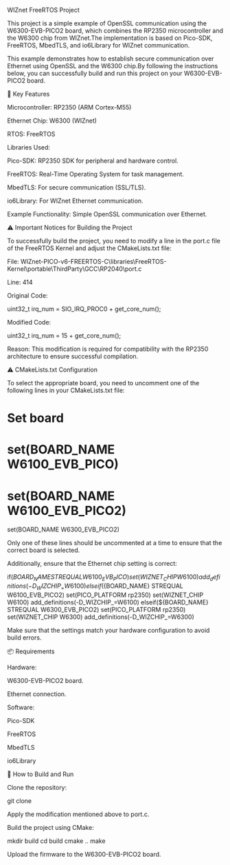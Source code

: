WIZnet FreeRTOS Project

This project is a simple example of OpenSSL communication using the W6300-EVB-PICO2 board, which combines the RP2350 microcontroller and the W6300 chip from WIZnet.The implementation is based on Pico-SDK, FreeRTOS, MbedTLS, and io6Library for WIZnet communication.

This example demonstrates how to establish secure communication over Ethernet using OpenSSL and the W6300 chip.By following the instructions below, you can successfully build and run this project on your W6300-EVB-PICO2 board.

📌 Key Features

Microcontroller: RP2350 (ARM Cortex-M55)

Ethernet Chip: W6300 (WIZnet)

RTOS: FreeRTOS

Libraries Used:

Pico-SDK: RP2350 SDK for peripheral and hardware control.

FreeRTOS: Real-Time Operating System for task management.

MbedTLS: For secure communication (SSL/TLS).

io6Library: For WIZnet Ethernet communication.

Example Functionality: Simple OpenSSL communication over Ethernet.

⚠️ Important Notices for Building the Project

To successfully build the project, you need to modify a line in the port.c file of the FreeRTOS Kernel and adjust the CMakeLists.txt file:

File: WIZnet-PICO-v6-FREERTOS-C\libraries\FreeRTOS-Kernel\portable\ThirdParty\GCC\RP2040\port.c

Line: 414

Original Code:

uint32_t irq_num = SIO_IRQ_PROC0 + get_core_num();

Modified Code:

uint32_t irq_num = 15 + get_core_num();

Reason: This modification is required for compatibility with the RP2350 architecture to ensure successful compilation.

⚠️ CMakeLists.txt Configuration

To select the appropriate board, you need to uncomment one of the following lines in your CMakeLists.txt file:

# Set board
# set(BOARD_NAME W6100_EVB_PICO)
# set(BOARD_NAME W6100_EVB_PICO2)
set(BOARD_NAME W6300_EVB_PICO2)

Only one of these lines should be uncommented at a time to ensure that the correct board is selected.

Additionally, ensure that the Ethernet chip setting is correct:

if(${BOARD_NAME} STREQUAL W6100_EVB_PICO)
    set(WIZNET_CHIP W6100)
    add_definitions(-D_WIZCHIP_=W6100)
elseif(${BOARD_NAME} STREQUAL W6100_EVB_PICO2)
    set(PICO_PLATFORM rp2350)
    set(WIZNET_CHIP W6100)
    add_definitions(-D_WIZCHIP_=W6100)
elseif(${BOARD_NAME} STREQUAL W6300_EVB_PICO2)
    set(PICO_PLATFORM rp2350)
    set(WIZNET_CHIP W6300)
    add_definitions(-D_WIZCHIP_=W6300)

Make sure that the settings match your hardware configuration to avoid build errors.

📦 Requirements

Hardware:

W6300-EVB-PICO2 board.

Ethernet connection.

Software:

Pico-SDK

FreeRTOS

MbedTLS

io6Library

🔄 How to Build and Run

Clone the repository:

git clone <repository-url>

Apply the modification mentioned above to port.c.

Build the project using CMake:

mkdir build
cd build
cmake ..
make

Upload the firmware to the W6300-EVB-PICO2 board.

